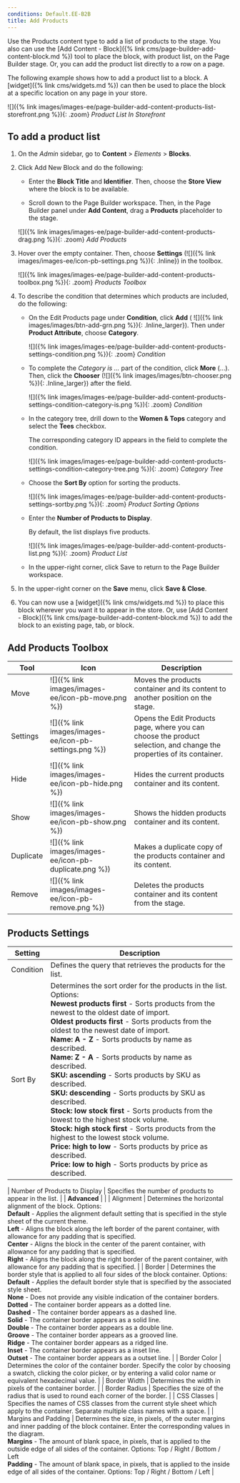 ```yaml
---
conditions: Default.EE-B2B
title: Add Products
---
```


Use the Products content type to add a list of products to the stage. You also can use the [Add Content - Block]({% link cms/page-builder-add-content-block.md %}) tool to place the block, with product list, on the Page Builder stage. Or, you can add the product list directly to a row on a page.

The following example shows how to add a product list to a block. A [widget]({% link cms/widgets.md %}) can then be used to place the block at a specific location on any page in your store.

![]({% link images/images-ee/page-builder-add-content-products-list-storefront.png %}){: .zoom}
_Product List In Storefront_

## To add a product list

1. On the _Admin_ sidebar, go to **Content** > _Elements_ > **Blocks**.

1. Click <span class="btn">Add New Block</span> and do the following:

   - Enter the **Block Title** and **Identifier**. Then, choose the **Store View** where the block is to be available.

   - Scroll down to the Page Builder workspace. Then, in the Page Builder panel under **Add Content**, drag a **Products** placeholder to the stage.

   ![]({% link images/images-ee/page-builder-add-content-products-drag.png %}){: .zoom}
   _Add Products_

1. Hover over the empty container. Then, choose **Settings** (![]({% link images/images-ee/icon-pb-settings.png %}){: .Inline}) in the toolbox.

   ![]({% link images/images-ee/page-builder-add-content-products-toolbox.png %}){: .zoom}
   _Products Toolbox_

1. To describe the condition that determines which products are included, do the following:

   - On the Edit Products page under **Condition**, click **Add** ( ![]({% link images/images/btn-add-grn.png %}){: .Inline_larger}). Then under **Product Attribute**, choose **Category**.

      ![]({% link images/images-ee/page-builder-add-content-products-settings-condition.png %}){: .zoom}
      _Condition_

   - To complete the _Category is ..._ part of the condition, click **More** (...). Then, click the **Chooser** (![]({% link images/images/btn-chooser.png %}){: .Inline_larger}) after the field.

      ![]({% link images/images-ee/page-builder-add-content-products-settings-condition-category-is.png %}){: .zoom}
      _Condition_

   - In the category tree, drill down to the **Women & Tops** category and select the **Tees** checkbox.

      The corresponding category ID appears in the field to complete the condition.

      ![]({% link images/images-ee/page-builder-add-content-products-settings-condition-category-tree.png %}){: .zoom}
      _Category Tree_

   - Choose the **Sort By** option for sorting the products.

      ![]({% link images/images-ee/page-builder-add-content-products-settings-sortby.png %}){: .zoom}
      _Product Sorting Options_

   - Enter the **Number of Products to Display**.

      By default, the list displays five products.

      ![]({% link images/images-ee/page-builder-add-content-products-list.png %}){: .zoom}
      _Product List_

   - In the upper-right corner, click <span class="btn">Save </span> to return to the Page Builder workspace.

1. In the upper-right corner on the **Save** menu, click **Save & Close**.

1. You can now use a [widget]({% link cms/widgets.md %}) to place this block wherever you want it to appear in the store. Or, use [Add Content - Block]({% link cms/page-builder-add-content-block.md %}) to add the block to an existing page, tab, or block.

## Add Products Toolbox

| Tool      | Icon    | Description    |
| --------- | ----------------- | -------------- |
| Move      | ![]({% link images/images-ee/icon-pb-move.png %})      | Moves the products container and its content to another position on the stage.|
| Settings  | ![]({% link images/images-ee/icon-pb-settings.png %})  | Opens the Edit Products page, where you can choose the product selection, and change the properties of its container. |
| Hide      | ![]({% link images/images-ee/icon-pb-hide.png %})      | Hides the current products container and its content.     |
| Show      | ![]({% link images/images-ee/icon-pb-show.png %})      | Shows the  hidden products container and its content.      |
| Duplicate | ![]({% link images/images-ee/icon-pb-duplicate.png %}) | Makes a duplicate copy of the products container and its content.     |
| Remove    | ![]({% link images/images-ee/icon-pb-remove.png %})    | Deletes the products container and its content from the stage.      |

## Products Settings

| Setting                       | Description      |
| ----------------------------- | --------------- |
| Condition             | Defines the query that retrieves the products for the list.      |
| Sort By                       | Determines the sort order for the products in the list. Options: <br/>**Newest products first** - Sorts products from the newest to the oldest date of import. <br/>**Oldest products first** - Sorts products from the oldest to the newest date of import.<br/>**Name: A - Z** - Sorts products by name as described. <br/>**Name: Z - A** - Sorts products by name as described. <br/>**SKU: ascending** - Sorts products by SKU as described. <br/>**SKU: descending** - Sorts products by SKU as described.<br/>**Stock: low stock first** - Sorts products from the lowest to the highest stock volume. <br/>**Stock: high stock first** - Sorts products from the highest to the lowest stock volume. <br/>**Price: high to low** - Sorts products by price as described.<br/>**Price: low to high**  - Sorts products by price as described.|

| Number of Products to Display | Specifies the number of products to appear in the list.     |
| **Advanced**                  |                  |
| Alignment                     | Determines the horizontal alignment of the block. Options: <br/>**Default** - Applies the alignment default setting that is specified in the style sheet of the current theme. <br/>**Left** - Aligns the block along the left border of the parent container, with allowance for any padding that is specified.<br/>**Center** - Aligns the block in the center of the parent container, with allowance for any padding that is specified. <br/>**Right** - Aligns the block along the right border of the parent container, with allowance for any padding that is specified. |
| Border        | Determines the border style that is applied to all four sides of the block container. Options: <br/>**Default** - Applies the default border style that is specified by the associated style sheet. <br/>**None** - Does not provide any visible indication of the container borders. <br/>**Dotted** - The container border appears as a dotted line.<br/>**Dashed** - The container border appears as a dashed line.<br/>**Solid** - The container border appears as a solid line.<br/>**Double** - The container border appears as a double line. <br/>**Groove** - The container border appears as a grooved line. <br/>**Ridge** - The container border appears as a ridged line. <br/>**Inset** - The container border appears as a inset line. <br/>**Outset** - The container border appears as a outset line. |
| Border Color                  | Determines the color of the container border. Specify the color by choosing a swatch, clicking the color picker, or by entering a valid color name or equivalent hexadecimal value.    |
| Border Width                  | Determines the width in pixels of the container border.   |
| Border Radius                 | Specifies the size of the radius that is used to round each corner of the border.  |
| CSS Classes                   | Specifies the names of CSS classes from the current style sheet which apply to the container. Separate multiple class names with a space.  |
| Margins and Padding           | Determines the size, in pixels, of the outer margins and inner padding of the block container. Enter the corresponding values in the diagram. <br/>**Margins** - The amount of blank space, in pixels, that is applied to the outside edge of all sides of the container. Options: Top / Right / Bottom / Left <br/>**Padding** - The amount of blank space, in pixels, that is applied to the inside edge of all sides of the container. Options: Top / Right / Bottom / Left |
